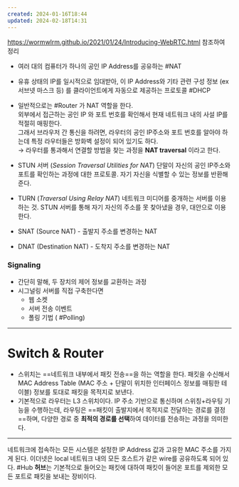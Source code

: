 ```yaml
---
created: 2024-01-16T18:44
updated: 2024-02-18T14:31
---
```

https://wormwlrm.github.io/2021/01/24/Introducing-WebRTC.html 참조하여 정리


- 여러 대의 컴퓨터가 하나의 공인 IP Address를 공유하는 #NAT
- 유휴 상태의 IP를 일시적으로 임대받아, 이 IP Address와 기타 관련 구성 정보 (ex 서브넷 마스크 등) 를 클라이언트에게 자동으로 제공하는 프로토콜 #DHCP 
- 일반적으로는 #Router 가 NAT 역할을 한다. <br/> 외부에서 접근하는 공인 IP 와 포트 번호를 확인해서 현재 네트워크 내의 사설 IP를 적절히 매핑한다. <br/> 그래서 브라우저 간 통신을 하려면, 라우터의 공인 IP주소와 포트 번호를 알아야 하는데 특정 라우터들은 방화벽 설정이 되어 있기도 하다. <br/> &rarr; 라우터를 통과해서 연결할 방법을 찾는 과정을 **NAT traversal** 이라고 한다.

- STUN 서버 (*Session Traversal Utilities for NAT*)
	단말이 자신의 공인 IP주소와 포트를 확인하는 과정에 대한 프로토콜. 
	자기 자신을 식별할 수 있는 정보를 반환해 준다.

- TURN (*Traversal Using Relay NAT*)
	네트워크 미디어를 중개하는 서버를 이용하는 것.
	STUN 서버를 통해 자기 자신의 주소를 못 찾아냈을 경우, 대안으로 이용한다.

- SNAT (Source NAT) - 출발지 주소를 변경하는 NAT
- DNAT (Destination NAT) - 도착지 주소를 변경하는 NAT

### Signaling

- 간단히 말해, 두 장치의 제어 정보를 교환하는 과정
- 시그널링 서버를 직접 구축한다면
	- 웹 소켓
	- 서버 전송 이벤트
	- 폴링 기법 ( #Polling)

---
# Switch & Router
- 스위치는 ==네트워크 내부에서 패킷 전송==을 하는 역할을 한다. 패킷을 수신해서 MAC Address Table (MAC 주소 + 단말이 위치한 인터페이스 정보를 매핑한 테이블) 정보를 토대로 패킷을 목적지로 보낸다.
- 기본적으로 라우터는 L3 스위치이다. IP 주소 기반으로 통신하며 스위칭+라우팅 기능을 수행하는데, 라우팅은 ==패킷이 출발지에서 목적지로 전달하는 경로를 결정==하며, 다양한 경로 중 **최적의 경로를 선택**하여 데이터를 전송하는 과정을 의미한다.

---
네트워크에 접속하는 모든 시스템은 설정한 IP Address 값과 고유한 MAC 주소를 가지게 된다. 
이더넷은 local 네트워크 내의 모든 호스트가 같은 wire를 공유하도록 되어 있다.
#Hub
**허브**는 기본적으로 들어오는 패킷에 대하여 패킷이 들어온 포트를 제외한 모든 포트로 패킷을 보내는 장비이다.